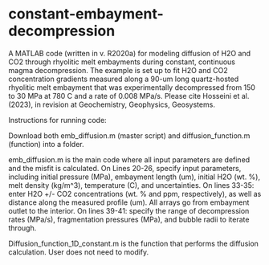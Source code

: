 # constant-embayment-decompression
A MATLAB code (written in v. R2020a) for modeling diffusion of H2O and CO2 through rhyolitic melt embayments during constant, continuous magma
decompression. The example is set up to fit H2O and CO2 concentration gradients measured along a 90-um long quartz-hosted rhyolitic melt embayment that was
experimentally decompressed from 150 to 30 MPa at 780 C and a rate of 0.008 MPa/s. Please cite Hosseini et al. (2023), in revision at Geochemistry,
Geophysics, Geosystems.

Instructions for running code:

Download both emb_diffusion.m (master script) and diffusion_function.m (function) into a folder.

emb_diffusion.m is the main code where all input parameters are defined and the misfit is calculated. On Lines 20-26, specify input parameters, including
initial pressure (MPa), embayment length (um), initial H2O (wt. %), melt density (kg/m^3), temperature (C), and uncertainties. On lines 33-35: enter H2O
+/- CO2 concentrations (wt. % and ppm, respectively), as well as distance along the measured profile (um). All arrays go from embayment outlet to the
interior. On lines 39-41: specify the range of decompression rates (MPa/s), fragmentation pressures (MPa), and bubble radii to iterate through.

Diffusion_function_1D_constant.m is the function that performs the diffusion calculation. User does not need to modify.

